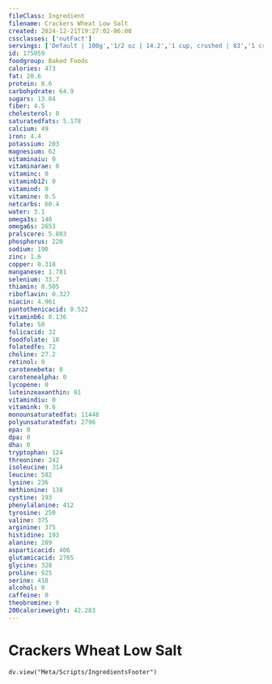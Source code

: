 ```yaml
---
fileClass: Ingredient
filename: Crackers Wheat Low Salt
created: 2024-12-21T19:27:02-06:00
cssclasses: ['nutFact']
servings: ['Default | 100g','1/2 oz | 14.2','1 cup, crushed | 83','1 cracker | 2','1 cracker, thin square | 2']
id: 175059
foodgroup: Baked Foods
calories: 473
fat: 20.6
protein: 8.6
carbohydrate: 64.9
sugars: 13.04
fiber: 4.5
cholesterol: 0
saturatedfats: 5.178
calcium: 49
iron: 4.4
potassium: 203
magnesium: 62
vitaminaiu: 0
vitaminarae: 0
vitaminc: 0
vitaminb12: 0
vitamind: 0
vitamine: 0.5
netcarbs: 60.4
water: 3.1
omega3s: 140
omega6s: 2653
pralscore: 5.803
phosphorus: 220
sodium: 190
zinc: 1.6
copper: 0.318
manganese: 1.781
selenium: 33.7
thiamin: 0.505
riboflavin: 0.327
niacin: 4.961
pantothenicacid: 0.522
vitaminb6: 0.136
folate: 50
folicacid: 32
foodfolate: 18
folatedfe: 72
choline: 27.2
retinol: 0
carotenebeta: 0
carotenealpha: 0
lycopene: 0
luteinzeaxanthin: 81
vitamindiu: 0
vitamink: 9.6
monounsaturatedfat: 11448
polyunsaturatedfat: 2796
epa: 0
dpa: 0
dha: 0
tryptophan: 124
threonine: 242
isoleucine: 314
leucine: 582
lysine: 236
methionine: 138
cystine: 193
phenylalanine: 412
tyrosine: 250
valine: 375
arginine: 375
histidine: 193
alanine: 289
asparticacid: 406
glutamicacid: 2765
glycine: 328
proline: 925
serine: 418
alcohol: 0
caffeine: 0
theobromine: 0
200calorieweight: 42.283
---
```


# Crackers Wheat Low Salt

```dataviewjs
dv.view("Meta/Scripts/IngredientsFooter")
```